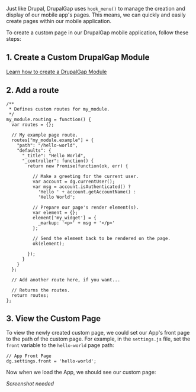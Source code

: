 

Just like Drupal, DrupalGap uses `hook_menu()` to manage the creation and display of our mobile app's pages. This means, we can quickly and easily create pages within our mobile application.

To create a custom page in our DrupalGap mobile application, follow these steps:

## 1. Create a Custom DrupalGap Module

[Learn how to create a DrupalGap Module](../Modules/Create_a_Custom_Module)

## 2. Add a route

```
/**
 * Defines custom routes for my_module.
 */
my_module.routing = function() {
  var routes = {};

  // My example page route.
  routes["my_module.example"] = {
    "path": "/hello-world",
    "defaults": {
      "_title": "Hello World",
      "_controller": function() {
        return new Promise(function(ok, err) {
        
          // Make a greeting for the current user.
          var account = dg.currentUser();
          var msg = account.isAuthenticated() ?
            'Hello ' + account.getAccountName() :
            'Hello World';

          // Prepare our page's render element(s).
          var element = {};
          element['my_widget'] = {
            _markup: '<p>' + msg + '</p>'
          };

          // Send the element back to be rendered on the page.
          ok(element);

        });
      }
    }
  };
  
  // Add another route here, if you want...

  // Returns the routes.
  return routes;
};
```

## 3. View the Custom Page

To view the newly created custom page, we could set our App's front page to the path of the custom page. For example, in the `settings.js` file, set the `front` variable to the `hello-world` page path:

```
// App Front Page
dg.settings.front = 'hello-world';
```

Now when we load the App, we should see our custom page:

*Screenshot needed*
